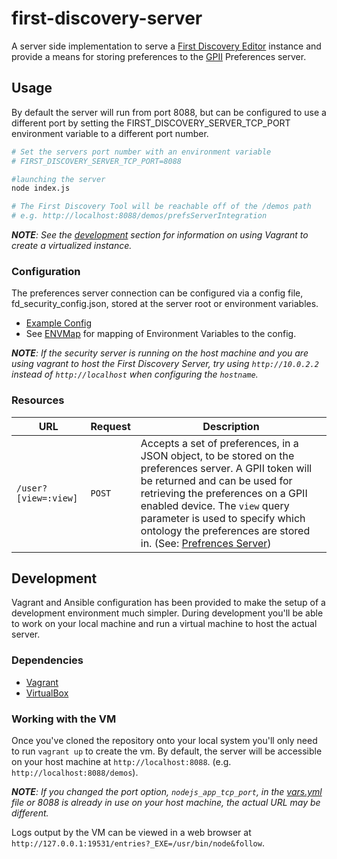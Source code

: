 # first-discovery-server

A server side implementation to serve a [First Discovery Editor](https://github.com/GPII/first-discovery) instance and provide a means for storing preferences to the [GPII](http://gpii.net) Preferences server.

## Usage ##

By default the server will run from port 8088, but can be configured to use a different port by setting the FIRST_DISCOVERY_SERVER_TCP_PORT environment variable to a different port number.

```bash
# Set the servers port number with an environment variable
# FIRST_DISCOVERY_SERVER_TCP_PORT=8088

#launching the server
node index.js

# The First Discovery Tool will be reachable off of the /demos path
# e.g. http://localhost:8088/demos/prefsServerIntegration
```

_**NOTE**: See the [development](#development) section for information on using Vagrant to create a virtualized instance._

### Configuration ###

The preferences server connection can be configured via a config file, fd_security_config.json, stored at the server root or environment variables.

* [Example Config](fd_security_config.json.example)
* See [ENVMap](src/js/config.js) for mapping of Environment Variables to the config.

_**NOTE**: If the security server is running on the host machine and you are using vagrant to host the First Discovery Server, try using `http://10.0.2.2` instead of `http://localhost` when configuring the `hostname`._

### Resources ####

<table>
    <thead>
        <tr>
            <th>URL</th>
            <th>Request</th>
            <th>Description</th>
        </tr>
    </thead>
    <tbody>
        <tr>
            <td><code>/user?[view=:view]</code></td>
            <td><code>POST</code></td>
            <td>
                Accepts a set of preferences, in a JSON object, to be stored on the preferences server. A GPII token will be returned and can be used for retrieving the preferences on a GPII enabled device. The <code>view</code> query parameter is used to specify which ontology the preferences are stored in. (See: <a href="https://github.com/GPII/universal/blob/master/documentation/PreferencesServer.md#post-preferencesviewview">Prefrences Server</a>)
            </td>
        </tr>
    </tbody>
</table>

## Development ##

Vagrant and Ansible configuration has been provided to make the setup of a development environment much simpler. During development you'll be able to work on your local machine and run a virtual machine to host the actual server.

### Dependencies ###

* [Vagrant](https://www.vagrantup.com)
* [VirtualBox](https://www.virtualbox.org)

### Working with the VM ###

Once you've cloned the repository onto your local system you'll only need to run `vagrant up` to create the vm. By default, the server will be accessible on your host machine at `http://localhost:8088`. (e.g. `http://localhost:8088/demos`).

_**NOTE**: If you changed the port option, `nodejs_app_tcp_port`, in the [vars.yml](provisioning/vars.yml) file or 8088 is already in use on your host machine, the actual URL may be different._

Logs output by the VM can be viewed in a web browser at `http://127.0.0.1:19531/entries?_EXE=/usr/bin/node&follow`.
